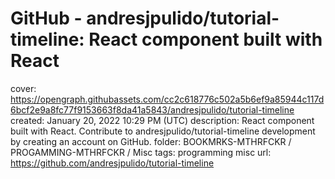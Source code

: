 # GitHub - andresjpulido/tutorial-timeline: React component built with React

cover: https://opengraph.githubassets.com/cc2c618776c502a5b6ef9a85944c117d6bcf2e9a8fc77f9153663f8da41a5843/andresjpulido/tutorial-timeline
created: January 20, 2022 10:29 PM (UTC)
description: React component built with React. Contribute to andresjpulido/tutorial-timeline development by creating an account on GitHub.
folder: BOOKMRKS-MTHRFCKR / PROGAMMING-MTHRFCKR / Misc
tags: programming misc
url: https://github.com/andresjpulido/tutorial-timeline